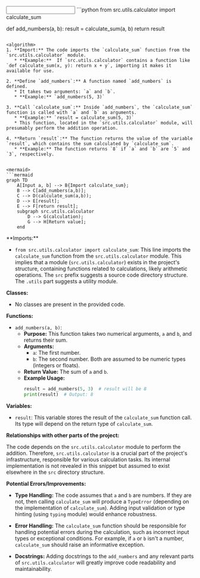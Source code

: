 <input code>
```python
from src.utils.calculator import calculate_sum

def add_numbers(a, b):
    result = calculate_sum(a, b)
    return result
```

<algorithm>
1. **Import:** The code imports the `calculate_sum` function from the `src.utils.calculator` module.
   * **Example:**  If `src.utils.calculator` contains a function like `def calculate_sum(x, y): return x + y`, importing it makes it available for use.

2. **Define `add_numbers`:** A function named `add_numbers` is defined.
   * It takes two arguments: `a` and `b`.
   * **Example:** `add_numbers(5, 3)`

3. **Call `calculate_sum`:** Inside `add_numbers`, the `calculate_sum` function is called with `a` and `b` as arguments.
   * **Example:** `result = calculate_sum(5, 3)`
   * This function, located in the `src.utils.calculator` module, will presumably perform the addition operation.

4. **Return `result`:** The function returns the value of the variable `result`, which contains the sum calculated by `calculate_sum`.
   * **Example:** The function returns `8` if `a` and `b` are `5` and `3`, respectively.


<mermaid>
```mermaid
graph TD
    A[Input a, b] --> B{Import calculate_sum};
    B --> C[add_numbers(a,b)];
    C --> D(calculate_sum(a,b));
    D --> E[result];
    E --> F[return result];
    subgraph src.utils.calculator
        D --> G(calculation);
        G --> H[Return value];
    end
```
</mermaid>

<explanation>
**Imports:**

* `from src.utils.calculator import calculate_sum`: This line imports the `calculate_sum` function from the `src.utils.calculator` module.  This implies that a module (`src.utils.calculator`) exists in the project's structure, containing functions related to calculations, likely arithmetic operations. The `src` prefix suggests a source code directory structure. The `.utils` part suggests a utility module.

**Classes:**

* No classes are present in the provided code.

**Functions:**

* `add_numbers(a, b)`:
    * **Purpose:** This function takes two numerical arguments, `a` and `b`, and returns their sum.
    * **Arguments:**
        * `a`: The first number.
        * `b`: The second number. Both are assumed to be numeric types (integers or floats).
    * **Return Value:** The sum of `a` and `b`.
    * **Example Usage:**
        ```python
        result = add_numbers(5, 3)  # result will be 8
        print(result)  # Output: 8
        ```

**Variables:**

* `result`: This variable stores the result of the `calculate_sum` function call. Its type will depend on the return type of `calculate_sum`.


**Relationships with other parts of the project:**

The code depends on the `src.utils.calculator` module to perform the addition.  Therefore, `src.utils.calculator` is a crucial part of the project's infrastructure, responsible for various calculation tasks.  Its internal implementation is not revealed in this snippet but assumed to exist elsewhere in the `src` directory structure.


**Potential Errors/Improvements:**

* **Type Handling:** The code assumes that `a` and `b` are numbers. If they are not, then calling `calculate_sum` will produce a `TypeError` (depending on the implementation of `calculate_sum`). Adding input validation or type hinting (using `typing` module) would enhance robustness.

* **Error Handling:** The `calculate_sum` function should be responsible for handling potential errors during the calculation, such as incorrect input types or exceptional conditions.  For example, if `a` or `b` isn't a number, `calculate_sum` should raise an informative exception.

* **Docstrings:** Adding docstrings to the `add_numbers` and any relevant parts of `src.utils.calculator` will greatly improve code readability and maintainability.
